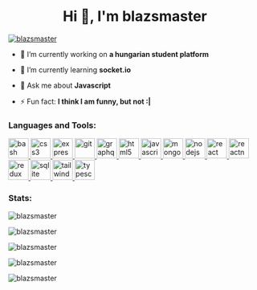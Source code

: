 <h1 align="center">Hi 👋, I'm blazsmaster</h1>

<p align="left"> <a href="https://github.com/ryo-ma/github-profile-trophy"><img src="https://github-profile-trophy.vercel.app/?username=blazsmaster&theme=discord&margin-w=15&no-frame=true&column=7" alt="blazsmaster" /></a> </p>

- 🔭 I’m currently working on **a hungarian student platform**

- 🌱 I’m currently learning **socket.io**

- 💬 Ask me about **Javascript**

- ⚡ Fun fact: **I think I am funny, but not :|**

<h3 align="left">Languages and Tools:</h3>

<p align="left">
<a href="https://www.gnu.org/software/bash/" target="_blank" rel="noreferrer">
<img src="https://cdn.jsdelivr.net/gh/devicons/devicon/icons/bash/bash-original.svg" alt="bash" width="40" height="40"/>
</a>
<a href="https://www.w3schools.com/css/" target="_blank" rel="noreferrer">
<img src="https://cdn.jsdelivr.net/gh/devicons/devicon/icons/css3/css3-original.svg" alt="css3" width="40" height="40"/>
</a>
<a href="https://expressjs.com" target="_blank" rel="noreferrer">
<img src="https://cdn.jsdelivr.net/gh/devicons/devicon/icons/express/express-original.svg" alt="express" width="40" height="40"/>
</a>
<a href="https://git-scm.com/" target="_blank" rel="noreferrer">
<img src="https://cdn.jsdelivr.net/gh/devicons/devicon/icons/git/git-original.svg" alt="git" width="40" height="40"/>
</a>
<a href="https://graphql.org" target="_blank" rel="noreferrer">
<img src="https://cdn.jsdelivr.net/gh/devicons/devicon/icons/graphql/graphql-plain.svg" alt="graphql" width="40" height="40"/>
</a>
<a href="https://www.w3.org/html/" target="_blank" rel="noreferrer">
<img src="https://cdn.jsdelivr.net/gh/devicons/devicon/icons/html5/html5-original.svg" alt="html5" width="40" height="40"/>
</a>
<a href="https://developer.mozilla.org/en-US/docs/Web/JavaScript" target="_blank" rel="noreferrer">
<img src="https://cdn.jsdelivr.net/gh/devicons/devicon/icons/javascript/javascript-original.svg" alt="javascript" width="40" height="40"/>
</a>
<a href="https://www.mongodb.com/" target="_blank" rel="noreferrer">
<img src="https://cdn.jsdelivr.net/gh/devicons/devicon/icons/mongodb/mongodb-original.svg" alt="mongodb" width="40" height="40"/>
</a>
<a href="https://nodejs.org" target="_blank" rel="noreferrer">
<img src="https://cdn.jsdelivr.net/gh/devicons/devicon/icons/nodejs/nodejs-original.svg" alt="nodejs" width="40" height="40"/>
</a>
<a href="https://reactjs.org/" target="_blank" rel="noreferrer">
<img src="https://cdn.jsdelivr.net/gh/devicons/devicon/icons/react/react-original.svg" alt="react" width="40" height="40"/>
</a>
<a href="https://reactnative.dev/" target="_blank" rel="noreferrer">
<img src="https://cdn.jsdelivr.net/gh/devicons/devicon/icons/react/react-original.svg" alt="reactnative" width="40" height="40"/>
</a>
<a href="https://redux.js.org" target="_blank" rel="noreferrer">
<img src="https://cdn.jsdelivr.net/gh/devicons/devicon/icons/redux/redux-original.svg" alt="redux" width="40" height="40"/>
</a>
<a href="https://www.sqlite.org/" target="_blank" rel="noreferrer">
<img src="https://cdn.jsdelivr.net/gh/devicons/devicon/icons/sqlite/sqlite-original.svg" alt="sqlite" width="40" height="40"/>
</a>
<a href="https://tailwindcss.com/" target="_blank" rel="noreferrer">
<img src="https://cdn.jsdelivr.net/gh/devicons/devicon/icons/tailwindcss/tailwindcss-plain.svg" alt="tailwind" width="40" height="40"/>
</a>
<a href="https://www.typescriptlang.org/" target="_blank" rel="noreferrer">
<img src="https://cdn.jsdelivr.net/gh/devicons/devicon/icons/typescript/typescript-original.svg" alt="typescript" width="40" height="40"/>
</a>
</p>

<h3 align="left">Stats:</h3>

<p align="left"> <img src="https://komarev.com/ghpvc/?username=blazsmaster&label=Profile%20views&color=0e75b6&style=for-the-badge" alt="blazsmaster" /> </p>

<p>
<img align="center" src="https://github-readme-stats.vercel.app/api/top-langs?username=blazsmaster&show_icons=true&locale=en&langs_count=10&layout=compact&theme=dark&hide_border=true" alt="blazsmaster" />
</p>

<p>
<img align="center" src="https://github-readme-stats.vercel.app/api?username=blazsmaster&show_icons=true&locale=en&theme=dark&hide_border=true" alt="blazsmaster" />
</p>

<p>
<img align="center" src="https://github-readme-streak-stats.herokuapp.com/?user=blazsmaster&theme=dark&hide_border=true" alt="blazsmaster" />
</p>

<p>
<img align="center" src="https://github-readme-stats.vercel.app/api/wakatime?username=blazsmaster&layout=compact" alt="blazsmaster" />
</p>